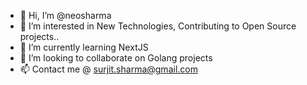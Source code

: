 - 👋 Hi, I’m @neosharma
- 👀 I’m interested in New Technologies, Contributing to Open Source projects..
- 🌱 I’m currently learning NextJS
- 💞️ I’m looking to collaborate on Golang projects
- 📫 Contact me @ surjit.sharma@gmail.com

<!---
neosharma/neosharma is a ✨ special ✨ repository because its `README.md` (this file) appears on your GitHub profile.
You can click the Preview link to take a look at your changes.
--->

